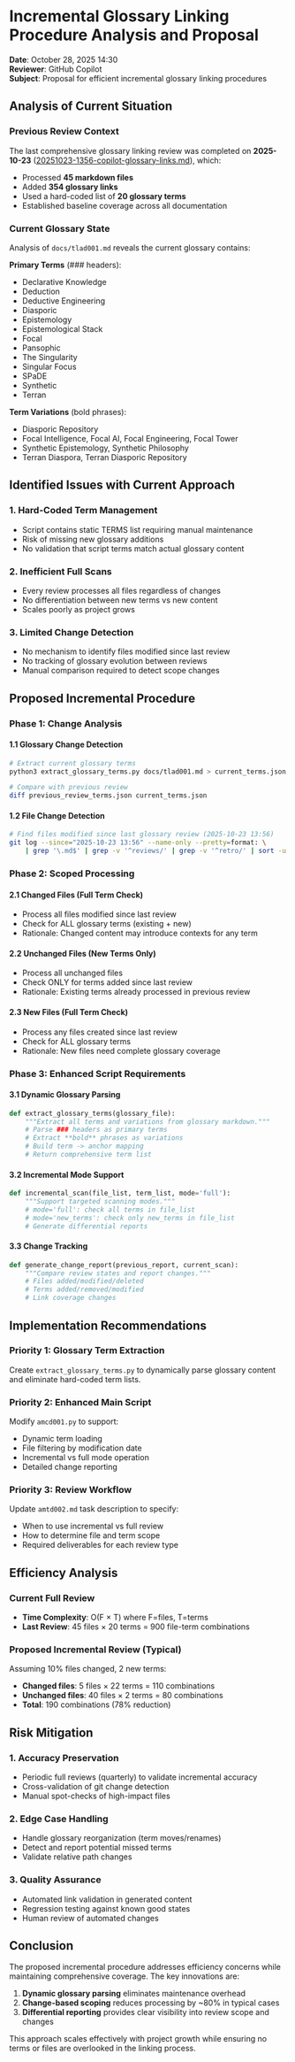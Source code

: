 # Incremental Glossary Linking Procedure Analysis and Proposal

**Date**: October 28, 2025 14:30  
**Reviewer**: GitHub Copilot  
**Subject**: Proposal for efficient incremental glossary linking procedures

## Analysis of Current Situation

### Previous Review Context

The last comprehensive glossary linking review was completed on **2025-10-23** ([20251023-1356-copilot-glossary-links.md](20251023-1356-copilot-glossary-links.md)), which:

- Processed **45 markdown files**
- Added **354 glossary links**
- Used a hard-coded list of **20 glossary terms**
- Established baseline coverage across all documentation

### Current Glossary State

Analysis of `docs/tlad001.md` reveals the current glossary contains:

**Primary Terms** (### headers):

- Declarative Knowledge
- Deduction
- Deductive Engineering
- Diasporic
- Epistemology
- Epistemological Stack
- Focal
- Pansophic
- The Singularity
- Singular Focus
- SPaDE
- Synthetic
- Terran

**Term Variations** (bold phrases):

- Diasporic Repository
- Focal Intelligence, Focal AI, Focal Engineering, Focal Tower
- Synthetic Epistemology, Synthetic Philosophy
- Terran Diaspora, Terran Diasporic Repository

## Identified Issues with Current Approach

### 1. Hard-Coded Term Management

- Script contains static TERMS list requiring manual maintenance
- Risk of missing new glossary additions
- No validation that script terms match actual glossary content

### 2. Inefficient Full Scans

- Every review processes all files regardless of changes
- No differentiation between new terms vs new content
- Scales poorly as project grows

### 3. Limited Change Detection

- No mechanism to identify files modified since last review
- No tracking of glossary evolution between reviews
- Manual comparison required to detect scope changes

## Proposed Incremental Procedure

### Phase 1: Change Analysis

#### 1.1 Glossary Change Detection

```bash
# Extract current glossary terms
python3 extract_glossary_terms.py docs/tlad001.md > current_terms.json

# Compare with previous review
diff previous_review_terms.json current_terms.json
```

#### 1.2 File Change Detection  

```bash
# Find files modified since last glossary review (2025-10-23 13:56)
git log --since="2025-10-23 13:56" --name-only --pretty=format: \
    | grep '\.md$' | grep -v '^reviews/' | grep -v '^retro/' | sort -u
```

### Phase 2: Scoped Processing

#### 2.1 Changed Files (Full Term Check)

- Process all files modified since last review
- Check for ALL glossary terms (existing + new)
- Rationale: Changed content may introduce contexts for any term

#### 2.2 Unchanged Files (New Terms Only)

- Process all unchanged files  
- Check ONLY for terms added since last review
- Rationale: Existing terms already processed in previous review

#### 2.3 New Files (Full Term Check)

- Process any files created since last review
- Check for ALL glossary terms
- Rationale: New files need complete glossary coverage

### Phase 3: Enhanced Script Requirements

#### 3.1 Dynamic Glossary Parsing

```python
def extract_glossary_terms(glossary_file):
    """Extract all terms and variations from glossary markdown."""
    # Parse ### headers as primary terms
    # Extract **bold** phrases as variations  
    # Build term -> anchor mapping
    # Return comprehensive term list
```

#### 3.2 Incremental Mode Support

```python
def incremental_scan(file_list, term_list, mode='full'):
    """Support targeted scanning modes."""
    # mode='full': check all terms in file_list
    # mode='new_terms': check only new_terms in file_list
    # Generate differential reports
```

#### 3.3 Change Tracking

```python
def generate_change_report(previous_report, current_scan):
    """Compare review states and report changes."""
    # Files added/modified/deleted
    # Terms added/removed/modified
    # Link coverage changes
```

## Implementation Recommendations

### Priority 1: Glossary Term Extraction

Create `extract_glossary_terms.py` to dynamically parse glossary content and eliminate hard-coded term lists.

### Priority 2: Enhanced Main Script

Modify `amcd001.py` to support:

- Dynamic term loading
- File filtering by modification date
- Incremental vs full mode operation
- Detailed change reporting

### Priority 3: Review Workflow

Update `amtd002.md` task description to specify:

- When to use incremental vs full review
- How to determine file and term scope
- Required deliverables for each review type

## Efficiency Analysis

### Current Full Review

- **Time Complexity**: O(F × T) where F=files, T=terms
- **Last Review**: 45 files × 20 terms = 900 file-term combinations

### Proposed Incremental Review (Typical)

Assuming 10% files changed, 2 new terms:

- **Changed files**: 5 files × 22 terms = 110 combinations  
- **Unchanged files**: 40 files × 2 terms = 80 combinations
- **Total**: 190 combinations (78% reduction)

## Risk Mitigation

### 1. Accuracy Preservation

- Periodic full reviews (quarterly) to validate incremental accuracy
- Cross-validation of git change detection
- Manual spot-checks of high-impact files

### 2. Edge Case Handling

- Handle glossary reorganization (term moves/renames)
- Detect and report potential missed terms
- Validate relative path changes

### 3. Quality Assurance

- Automated link validation in generated content
- Regression testing against known good states
- Human review of automated changes

## Conclusion

The proposed incremental procedure addresses efficiency concerns while maintaining comprehensive coverage. The key innovations are:

1. **Dynamic glossary parsing** eliminates maintenance overhead
2. **Change-based scoping** reduces processing by ~80% in typical cases  
3. **Differential reporting** provides clear visibility into review scope and changes

This approach scales effectively with project growth while ensuring no terms or files are overlooked in the linking process.
